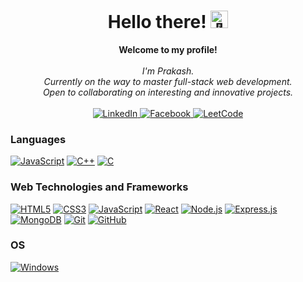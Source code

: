 <h1 align="center">Hello there! <img src="https://github.com/wervlad/wervlad/assets/24524555/766d336d-b87d-44ba-807c-c51de2bc6b4d" width="28px" alt="👋"></h1>

<p align="center">
    <b>Welcome to my profile!</b><br><br>
    <i>
        I'm Prakash.<br>
        Currently on the way to master full-stack web development.<br>
        Open to collaborating on interesting and innovative projects.<br>
    </i><br>
    <a href="https://www.linkedin.com/in/prakash-banjade-b673b2247/">
        <img src="https://img.shields.io/badge/LinkedIn-blue?style=flat-square&logo=linkedin" alt="LinkedIn">
    </a>
    <a href="https://www.facebook.com/prakash.banjade.5832">
        <img src="https://img.shields.io/badge/facebook-white?style=flat-square&logo=facebook" alt="Facebook">
    </a>
    <a href="https://leetcode.com/prakashbanjade191/">
        <img src="https://img.shields.io/badge/LeetCode-blue?style=flat-square&logo=LeetCode" alt="LeetCode">
    </a>
</p>

### Languages
[![JavaScript](https://img.shields.io/badge/javascript-black?style=for-the-badge&logo=javascript)](https://github.com/wervlad)
[![C++](https://img.shields.io/badge/c++-black?style=for-the-badge&logo=cplusplus)](https://github.com/wervlad)
[![C](https://img.shields.io/badge/c-black?style=for-the-badge&logo=c)](https://github.com/wervlad)

### Web Technologies and Frameworks
[![HTML5](https://img.shields.io/badge/html5-black?style=for-the-badge&logo=html5)](https:github.com/prakash-banjade)
[![CSS3](https://img.shields.io/badge/css3-black?style=for-the-badge&logo=css3)](https://github.com/prakash-banjade)
[![JavaScript](https://img.shields.io/badge/javascript-black?style=for-the-badge&logo=javascript)](https://github.com/prakash-banjade)
[![React](https://img.shields.io/badge/react-black?style=for-the-badge&logo=react)](https://github.com/prakash-banjade)
[![Node.js](https://img.shields.io/badge/Node.js-black?style=for-the-badge&logo=node.js)](https://nodejs.org/)
[![Express.js](https://img.shields.io/badge/Express.js-black?style=for-the-badge&logo=express)](https://expressjs.com/)
[![MongoDB](https://img.shields.io/badge/MongoDB-black?style=for-the-badge&logo=mongodb)](https://www.mongodb.com/)
[![Git](https://img.shields.io/badge/Git-black?style=for-the-badge&logo=git)](https://git-scm.com/)
[![GitHub](https://img.shields.io/badge/GitHub-black?style=for-the-badge&logo=github)](https://github.com/)

### OS
[![Windows](https://img.shields.io/badge/Windows-black?style=for-the-badge&logo=Windows)](https://github.com/wervlad)
